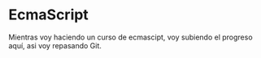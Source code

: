 # EcmaScript
Mientras voy haciendo un curso de ecmascipt, voy subiendo el progreso aquí, asi voy repasando Git.
